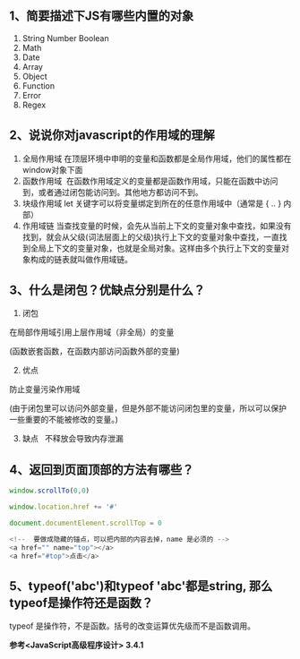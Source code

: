 ## 1、简要描述下JS有哪些内置的对象
1. String Number Boolean
2. Math
3. Date
4. Array
5. Object
6. Function
7. Error
8. Regex


## 2、说说你对javascript的作用域的理解
1. 全局作用域
在顶层环境中申明的变量和函数都是全局作用域，他们的属性都在window对象下面
2. 函数作用域 
在函数作用域定义的变量都是函数作用域，只能在函数中访问到，或者通过闭包能访问到。其他地方都访问不到。
3. 块级作用域
let 关键字可以将变量绑定到所在的任意作用域中（通常是 { .. } 内部）
4. 作用域链
当查找变量的时候，会先从当前上下文的变量对象中查找，如果没有找到，就会从父级(词法层面上的父级)执行上下文的变量对象中查找，一直找到全局上下文的变量对象，也就是全局对象。这样由多个执行上下文的变量对象构成的链表就叫做作用域链。



## 3、什么是闭包？优缺点分别是什么？

1. 闭包

  在局部作用域引用上层作用域（非全局）的变量

  (函数嵌套函数，在函数内部访问函数外部的变量)

2. 优点

  防止变量污染作用域

  (由于闭包里可以访问外部变量，但是外部不能访问闭包里的变量，所以可以保护一些重要的不能被修改的变量。)

3. 缺点
  不释放会导致内存泄漏


## 4、返回到页面顶部的方法有哪些？

```javascript
window.scrollTo(0,0)

window.location.href += '#'

document.documentElement.scrollTop = 0

<!--  要做成隐藏的锚点，可以把内部的内容去掉，name 是必须的 -->
<a href="" name="top"></a>
<a href="#top">点击</a>
```
 
## 5、typeof('abc')和typeof 'abc'都是string, 那么typeof是操作符还是函数？
typeof 是操作符，不是函数。括号的改变运算优先级而不是函数调用。

**参考<JavaScript高级程序设计> 3.4.1**
